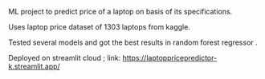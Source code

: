 ML project to predict price of a laptop on basis of its specifications.

Uses laptop price dataset of 1303 laptops from kaggle. 

Tested several models and got the best results in random forest regressor .

Deployed on streamlit cloud ; link: https://laptoppricepredictor-k.streamlit.app/
